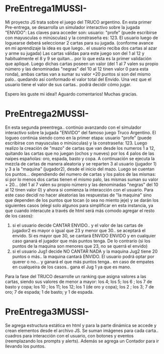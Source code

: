 # PreEntrega1MUSSI-
Mi proyecto JS trata sobre el juego del TRUCO argentino.
En esta primer Pre-entrega, se desarrolla un simulador interactivo sobre la jugada "ENVIDO": Las claves para acceder son: usuario: "profe" (puede escribirse con mayusculas o minúsculas) y la constraseña es: 123. El usuario luego de loguearse deberá seleccionar 2 cartas para su jugada. (conforme avance en mi aprendizaje la idea es que luego.. el usuario reciba dos cartas al azar y arme su jugada) Las cartas válidas para este juego son del 1 al 12 y habitualmente el 8 y 9 se quitan... por lo que esta es la primer validación que apliqué. Luego dichas cartas poseen un valor (del 1 al 7 valen su propio número y las denominadas "negras" del 10 al 12 tinen valor 0 para esta ronda), ambas cartas van a sumar su valor +20 puntos si son del mismo palo.. quedando así conformado el valor total del Envido. Una vez que el usuario tiene el valor de sus cartas.. podrá decidir cómo jugar.

Espero les guste mi idea!! Aguardo comentarios! Muchas gracias.

# PreEntrega2MUSSI-
En esta segunda preentrega.. continúo avanzando con el simulador interactivo sobre la jugada "ENVIDO" del famoso juego Truco Argentino. 
El logueo continúa siendo como en la primer etapa: usuario "profe" (puede escribirse con mayusculas o minúsculas) y la constraseña: 123.
Luego realizo la creación de "mazo" de cartas que van desde los numeros 1 a 12, quitando las cartas que no juegan (ochos y nueves) por los 4 palos de las naipes españolas: oro, espada, basto y copa. 
A continuación se ejecuta la mezcla de cartas de manera aleatoria y se reparten 3 al usuario (jugador 1) y 3 a la "maquina" (jugador2), desde el inicio del mazo.
Luego se cuentan los puntos... dependiendo del numero de cartas y los palos de las mismas: si por lo menos dos cartas tienen el mismo palo, las mismas suman su valor + 20... (del 1 al 7 valen su propio número y las denominadas "negras" del 10 al 12 tinen valor 0)
y ahora si comienza la interacción con el usuario. Para este caso decidí no hacer aleatorias las respuestas de "la maquina" sino que dependen de los puntos que tocan (o sea no miento jeje) y se darán los siguientes casos (elegí solo algunos para simplificar en esta instancia, ya que cuando interacute a través de html será más comodo agregar el resto de los casos): 
1. si el usuario decide CANTAR ENVIDO.. y el valor de las cartas de jugador2 es mayor o igual que 23 y menor que 30.. se aceptará el envido. Si es mayor que 30, se cantará ENVIDO ENVIDO y en cualquier caso ganará el jugador que más puntos tenga. De lo contrario (si los puntos de la maquina son menores que 23, no se querrá el envido)
2. si el usuario Jug1 decide NO CANTAR NADA y la maquina Jug2 tiene 20 puntos o más.. la maquina cantará ENVIDO. El usuario podrá optar por querer o no... y ganará el que más puntos tenga.. en caso de empates en cualqueira de los casos.. gana el Jug 1 ya que es mano.    

Para la fase del TRUCO desarrolle un ranking que asigna valores a las cartas, siendo sus valores de menor a mayor: los 4; los 5; los 6 ; los 7 de basto y copa; los 10 ; los 11; los 12; los 1 (de oro y copa); los 2 ; los 3; 7 de oro; 7 de espada; 1 de basto; y 1 de espada.  


# PreEntrega3MUSSI-
Se agrega estructura estática en html y para la parte dinámica se accede y crean elementos desde el archivo JS. 
Se suman imágenes para cada carta.. cuadros para interacción con el usuario, con botones y eventos (reemplazando los prompts y alerts).
Además se agrega un Contador para ir llevando los puntos.
